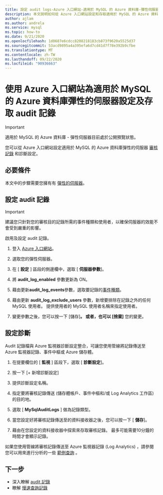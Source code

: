 ```yaml
---
title: 設定 audit logs-Azure 入口網站-適用於 MySQL 的 Azure 資料庫-彈性伺服器
description: 本文說明如何從 Azure 入口網站設定和存取適用於 MySQL 的 Azure 資料庫彈性伺服器中的 audit 記錄。
author: ajlam
ms.author: andrela
ms.service: mysql
ms.topic: how-to
ms.date: 9/21/2020
ms.openlocfilehash: 1d0687e6cdcc8208218183cb873f9620a5525d37
ms.sourcegitcommit: 53acd9895a4a395efa6d7cd41d7f78e392b9cfbe
ms.translationtype: MT
ms.contentlocale: zh-TW
ms.lasthandoff: 09/22/2020
ms.locfileid: "90936663"
---
```

# <a name="configure-and-access-audit-logs-for-azure-database-for-mysql---flexible-server-using-the-azure-portal"></a>使用 Azure 入口網站為適用於 MySQL 的 Azure 資料庫彈性的伺服器設定及存取 audit 記錄

> [!IMPORTANT]
> 適用於 MySQL 的 Azure 資料庫 - 彈性伺服器目前處於公開預覽狀態。

您可以從 Azure 入口網站設定適用於 MySQL 的 Azure 資料庫彈性的伺服器 [審核記錄](concepts-audit-logs.md) 和診斷設定。

## <a name="prerequisites"></a>必要條件
本文中的步驟需要您擁有有 [彈性的伺服器](quickstart-create-server-portal.md)。

## <a name="configure-audit-logging"></a>設定 audit 記錄

>[!IMPORTANT]
> 建議您只針對您的審核目的記錄所需的事件種類和使用者，以確保伺服器的效能不會受到嚴重的影響。

啟用及設定 audit 記錄。

1. 登入 [Azure 入口網站](https://portal.azure.com/)。

1. 選取您的彈性伺服器。

1. 在 [ **設定** ] 區段的側邊欄中，選取 [ **伺服器參數**]。
    <!--:::image type="content" source="./media/howto-configure-audit-logs-portal/server-parameters.png" alt-text="Server parameters":::-->

1. 將 **audit_log_enabled** 參數更新為 ON。
    <!-- :::image type="content" source="./media/howto-configure-audit-logs-portal/audit-log-enabled.png" alt-text="Enable audit logs":::-->

1. 藉由更新**audit_log_events**參數，選取要記錄的[事件種類](concepts-audit-logs.md#configure-audit-logging)。
    <!-- :::image type="content" source="./media/howto-configure-audit-logs-portal/audit-log-events.png" alt-text="Audit log events":::-->

1. 藉由更新 **audit_log_exclude_users** 參數，新增要排除在記錄之外的任何 MySQL 使用者。 提供使用者的 MySQL 使用者名稱來指定使用者。
    <!--:::image type="content" source="./media/howto-configure-audit-logs-portal/audit-log-exclude-users.png" alt-text="Audit log exclude users":::-->

1. 變更參數之後，您可以按一下 [儲存]****。 或者，也可以 [捨棄]**** 您的變更。
    <!--:::image type="content" source="./media/howto-configure-audit-logs-portal/save-parameters.png" alt-text="Save":::-->

## <a name="set-up-diagnostics"></a>設定診斷

Audit 記錄檔與 Azure 監視器診斷設定整合，可讓您使用管線將記錄傳送至 Azure 監視器記錄、事件中樞或 Azure 儲存體。

1. 在提要欄位的 [ **監視** ] 區段下，選取 [ **診斷設定**]。

1. 按一下 [+ 新增診斷設定]  <!-- :::image type="content" source="./media/howto-configure-audit-logs-portal/add-diagnostic-setting.png" alt-text="Add diagnostic setting":::-->

1. 提供診斷設定名稱。

1. 指定要將審核記錄傳送 (儲存體帳戶、事件中樞和/或 Log Analytics 工作區) 的目的地。

1. 選取 [ **MySqlAuditLogs** ] 做為記錄類型。
    <!-- :::image type="content" source="./media/howto-configure-audit-logs-portal/configure-diagnostic-setting.png" alt-text="Configure diagnostic setting"::: -->

1. 當您設定好將審核記錄傳送至的資料接收器之後，您可以按一下 [ **儲存**]。
    <!-- :::image type="content" source="./media/howto-configure-audit-logs-portal/save-diagnostic-setting.png" alt-text="Save diagnostic setting":::-->

1. 藉由在您設定的資料接收器中探索來存取審核記錄。 最多可能需要10分鐘的時間才會顯示記錄。

如果您使用管線將審核記錄傳送至 Azure 監視器記錄 (Log Analytics) ，請參閱您可以用來進行分析的一些 [範例查詢](concepts-audit-logs.md#analyze-logs-in-azure-monitor-logs) 。  

## <a name="next-steps"></a>下一步

- 深入瞭解 [audit 記錄](concepts-audit-logs.md)
- 瞭解 [慢速查詢記錄](concepts-slow-query-logs.md)
<!-- - Learn how to configure audit logs in the [Azure CLI](howto-configure-audit-logs-cli.md)-->